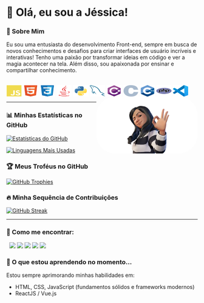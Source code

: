 # 👋 Olá, eu sou a Jéssica!

### 🚀 Sobre Mim

Eu sou uma entusiasta do desenvolvimento Front-end, sempre em busca de novos conhecimentos e desafios para criar interfaces de usuário incríveis e interativas! Tenho uma paixão por transformar ideias em código e ver a magia acontecer na tela. Além disso, sou apaixonada por ensinar e compartilhar conhecimento.

<div style="display: inline_block"><br>
<img align="center" alt="Jessica-Js" height="30" width="40" src="https://raw.githubusercontent.com/devicons/devicon/master/icons/javascript/javascript-plain.svg">
<img align="center" alt="Jessica-Html" height="30" width="40" src="https://raw.githubusercontent.com/devicons/devicon/master/icons/html5/html5-original.svg">
<img align="center" alt="Jessica-Css" height="30" width="40" src="https://raw.githubusercontent.com/devicons/devicon/master/icons/css3/css3-original.svg">
<img align="center" alt="Jessica-Java" height="30" width="40" src="https://raw.githubusercontent.com/devicons/devicon/master/icons/java/java-plain.svg">
<img align="center" alt="Jessica-Python" height="30" width="40" src="https://raw.githubusercontent.com/devicons/devicon/master/icons/python/python-original.svg">
<img align="center" alt="Jessica-Sql" height="30" width="40" src="https://raw.githubusercontent.com/devicons/devicon/master/icons/mysql/mysql-original.svg"> 
<img align="center" alt="Jessica-Csharp" height="30" width="40" src="https://raw.githubusercontent.com/devicons/devicon/master/icons/csharp/csharp-original.svg">
<img align="center" alt="Jessica-C" height="30" width="40" src="https://raw.githubusercontent.com/devicons/devicon/master/icons/c/c-original.svg">
<img align="center" alt="Jessica-Cplusplus" height="30" width="40" src="https://raw.githubusercontent.com/devicons/devicon/master/icons/cplusplus/cplusplus-original.svg">
<img align="center" alt="Jessica-Php" height="30" width="40" src="https://raw.githubusercontent.com/devicons/devicon/master/icons/php/php-original.svg">
<img align="center" alt="Jessica-VSCode" height="30" width="40" src="https://raw.githubusercontent.com/devicons/devicon/master/icons/vscode/vscode-original.svg">
<img align="right" alt="Avatar da Jéssica fazendo ok" height="150" style="border-radius:50px;" src="https://raw.githubusercontent.com/jessicafram/jessicafram/9bd55d0d1fdf1b0de2e0d55bbbc5514a428e3/Aula%2003%20(3).jpg">
</div>

---

### 📊 Minhas Estatísticas no GitHub

[![Estatísticas do GitHub](https://github-readme-stats.vercel.app/api?username=jessicafram&show_icons=true&theme=dracula&include_all_commits=true&count_private=true)](https://github.com/jessicafram)

[![Linguagens Mais Usadas](https://github-readme-stats.vercel.app/api/top-langs/?username=jessicafram&layout=compact&theme=dracula)](https://github.com/jessicafram)

### 🏆 Meus Troféus no GitHub

[![GitHub Trophies](https://github-profile-trophy.vercel.app/?username=jessicafram&theme=dracula&no-frame=true&no-bg=true)](https://github.com/jessicafram)

### 🔥 Minha Sequência de Contribuições

[![GitHub Streak](https://github-readme-streak-stats.herokuapp.com/?user=jessicafram&theme=dracula&hide_border=true&date_format=M%20D%5B%2C%20YY%5D)](https://git.io/streak-stats)

---

### 💬 Como me encontrar:

<div> 
<a href="https://www.youtube.com/@seumundodigital2075" target="_blank"><img src="https://img.shields.io/badge/YouTube-FF0000?style=for-the-badge&logo=youtube&logoColor=white" target="_blank"></a>
<a href="https://instagram.com/insights_da_je" target="_blank"><img src="https://img.shields.io/badge/-Instagram-%23E4405F?style=for-the-badge&logo=instagram&logoColor=white" target="_blank"></a>
<a href="https://wa.me/5521992064288" target="_blank"><img src="https://img.shields.io/badge/WhatsApp-25D366?style=for-the-badge&logo=whatsapp&logoColor=white" target="_blank"></a>
<a href = "mailto:jessicafranca1981@gmail.com"><img src="https://img.shields.io/badge/-Gmail-%23333?style=for-the-badge&logo=gmail&logoColor=white" target="_blank"></a>
<a href="https://www.linkedin.com/in/jessica-frança-smd" target="_blank"><img src="https://img.shields.io/badge/-LinkedIn-%230077B5?style=for-the-badge&logo=linkedin&logoColor=white" target="_blank"></a> 
</div>

### 🌱 O que estou aprendendo no momento...

Estou sempre aprimorando minhas habilidades em:
* HTML, CSS, JavaScript (fundamentos sólidos e frameworks modernos)
* ReactJS / Vue.js
